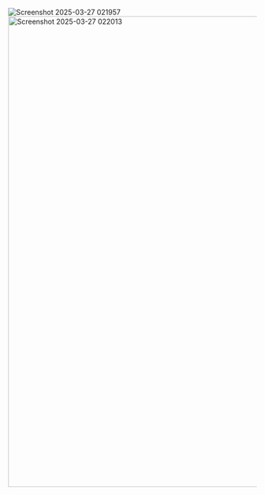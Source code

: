 ![Screenshot 2025-03-27 021957](https://github.com/user-attachments/assets/9aa7516b-d88e-4dc5-bcf2-341fbc260d99)
<img width="954" alt="Screenshot 2025-03-27 022013" src="https://github.com/user-attachments/assets/69260e5e-086e-40c6-bd81-fb0f37f0418f" />








